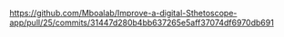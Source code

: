 https://github.com/Mboalab/Improve-a-digital-Sthetoscope-app/pull/25/commits/31447d280b4bb637265e5aff37074df6970db691

